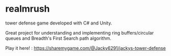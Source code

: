 # realmrush
tower defense game developed with C# and Unity.

Great project for understanding and implementing ring buffers/circular queues and Breadth's First Search path algorithm.


Play it here! :
https://sharemygame.com/@Jacky6291/jackys-tower-defense
